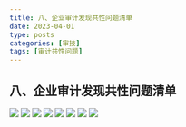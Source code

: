 ```yaml
---
title: 八、企业审计发现共性问题清单
date: 2023-04-01
type: posts
categories: [审技]
tags: [审计共性问题]
---
```

## 八、企业审计发现共性问题清单

![](https://img.richfan.site/audit/审计发现共性问题清单/八、企业审计发现共性问题清单/企业审计发现共性问题清单_页面_079.webp)
![](https://img.richfan.site/audit/审计发现共性问题清单/八、企业审计发现共性问题清单/企业审计发现共性问题清单_页面_080.webp)
![](https://img.richfan.site/audit/审计发现共性问题清单/八、企业审计发现共性问题清单/企业审计发现共性问题清单_页面_081.webp)
![](https://img.richfan.site/audit/审计发现共性问题清单/八、企业审计发现共性问题清单/企业审计发现共性问题清单_页面_082.webp)
![](https://img.richfan.site/audit/审计发现共性问题清单/八、企业审计发现共性问题清单/企业审计发现共性问题清单_页面_083.webp)
![](https://img.richfan.site/audit/审计发现共性问题清单/八、企业审计发现共性问题清单/企业审计发现共性问题清单_页面_084.webp)
![](https://img.richfan.site/audit/审计发现共性问题清单/八、企业审计发现共性问题清单/企业审计发现共性问题清单_页面_085.webp)
![](https://img.richfan.site/audit/审计发现共性问题清单/八、企业审计发现共性问题清单/企业审计发现共性问题清单_页面_086.webp)
